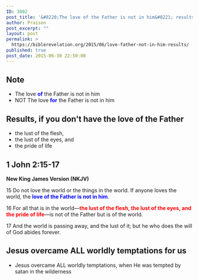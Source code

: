 ```yaml
---
ID: 3802
post_title: '&#8220;The love of the Father is not in him&#8221; results in?'
author: Praison
post_excerpt: ""
layout: post
permalink: >
  https://biblerevelation.org/2015/06/love-father-not-in-him-results/
published: true
post_date: 2015-06-30 22:50:08
---
```

<h2>Note</h2>
<ul>
	<li>The love <span style="color: #0000ff;"><strong>of</strong></span> the Father is not in him</li>
	<li>NOT The love <span style="color: #0000ff;"><strong>for</strong></span> the Father is not in him</li>
</ul>
<h2>Results, if you don't have the love of the Father</h2>
<ul>
	<li>the lust of the flesh,</li>
	<li>the lust of the eyes, and</li>
	<li>the pride of life</li>
</ul>
<h2><strong>1 John 2:15-17</strong></h2>
<strong>New King James Version (NKJV)</strong>

15 Do not love the world or the things in the world. If anyone loves the world, the <span style="color: #0000ff;"><strong>love of the Father is not in him</strong></span>.

16 For all that is in the world—<span style="color: #ff0000;"><strong>the lust of the flesh, the lust of the eyes, and the pride of life</strong></span>—is not of the Father but is of the world.

17 And the world is passing away, and the lust of it; but he who does the will of God abides forever.
<h2><span id="Jesus_overcame_ALLworldlytemptations_for_us">Jesus overcame ALL worldly temptations for us</span></h2>
<ul>
	<li>Jesus overcame ALL worldly temptations, when He was tempted by satan in the wilderness</li>
</ul>